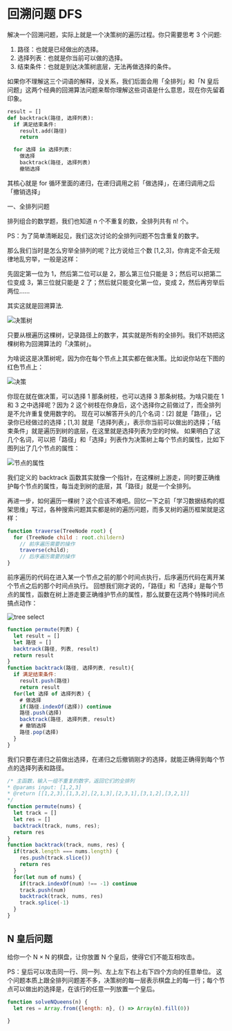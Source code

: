 # 回溯问题 DFS

解决一个回溯问题，实际上就是一个决策树的遍历过程。你只需要思考 3 个问题:

1. 路径：也就是已经做出的选择。
2. 选择列表：也就是你当前可以做的选择。
3. 结束条件：也就是到达决策树底层，无法再做选择的条件。

如果你不理解这三个词语的解释，没关系，我们后面会用「全排列」和「N 皇后问题」这两个经典的回溯算法问题来帮你理解这些词语是什么意思，现在你先留着印象。

```py
result = []
def backtrack(路径, 选择列表):
  if 满足结束条件:
    result.add(路径)
    return

  for 选择 in 选择列表:
    做选择
    backtrack(路径, 选择列表)
    撤销选择
```

其核心就是 for 循环里面的递归，在递归调用之前「做选择」，在递归调用之后「撤销选择」

一、全排列问题

排列组合的数学题，我们也知道 n 个不重复的数，全排列共有 n! 个。

PS：为了简单清晰起见，我们这次讨论的全排列问题不包含重复的数字。

那么我们当时是怎么穷举全排列的呢？比方说给三个数 [1,2,3]，你肯定不会无规律地乱穷举，一般是这样：

先固定第一位为 1，然后第二位可以是 2，那么第三位只能是 3；然后可以把第二位变成 3，第三位就只能是 2 了；然后就只能变化第一位，变成 2，然后再穷举后两位……

其实这就是回溯算法.

![决策树](https://gblobscdn.gitbook.com/assets%2F-LrtQOWSnDdXhp3kYN4k%2Fsync%2Fb847370747577e500942731dfbc3822c9e445e7b.jpg?alt=media)

只要从根遍历这棵树，记录路径上的数字，其实就是所有的全排列。我们不妨把这棵树称为回溯算法的「决策树」。

为啥说这是决策树呢，因为你在每个节点上其实都在做决策。比如说你站在下图的红色节点上：

![决策](https://gblobscdn.gitbook.com/assets%2F-LrtQOWSnDdXhp3kYN4k%2Fsync%2F2bca8736780b65bbdff30a69fb8e23c7964a1485.jpg?alt=media)

你现在就在做决策，可以选择 1 那条树枝，也可以选择 3 那条树枝。为啥只能在 1 和 3 之中选择呢？因为 2 这个树枝在你身后，这个选择你之前做过了，而全排列是不允许重复使用数字的。
现在可以解答开头的几个名词：[2] 就是「路径」，记录你已经做过的选择；[1,3] 就是「选择列表」，表示你当前可以做出的选择；「结束条件」就是遍历到树的底层，在这里就是选择列表为空的时候。
如果明白了这几个名词，可以把「路径」和「选择」列表作为决策树上每个节点的属性，比如下图列出了几个节点的属性：

![节点的属性](https://gblobscdn.gitbook.com/assets%2F-LrtQOWSnDdXhp3kYN4k%2Fsync%2Fb016864ae8dd85f027f4bc983eb8871baa4e68a7.jpg?alt=media)

我们定义的 backtrack 函数其实就像一个指针，在这棵树上游走，同时要正确维护每个节点的属性，每当走到树的底层，其「路径」就是一个全排列。

再进一步，如何遍历一棵树？这个应该不难吧。回忆一下之前「学习数据结构的框架思维」写过，各种搜索问题其实都是树的遍历问题，而多叉树的遍历框架就是这样：

```js
function traverse(TreeNode root) {
  for (TreeNode child : root.childern)
    // 前序遍历需要的操作
    traverse(child);
    // 后序遍历需要的操作
}
```

前序遍历的代码在进入某一个节点之前的那个时间点执行，后序遍历代码在离开某个节点之后的那个时间点执行。
回想我们刚才说的，「路径」和「选择」是每个节点的属性，函数在树上游走要正确维护节点的属性，那么就要在这两个特殊时间点搞点动作：

![tree select](https://gblobscdn.gitbook.com/assets%2F-LrtQOWSnDdXhp3kYN4k%2Fsync%2F727ed1ecd086bf28e5c0a22ddd20246839cd34ba.jpg?alt=media)

```js
function permute(列表) {
  let result = []
  let 路径 = []
  backtrack(路径, 列表, result)
  return result
}
function backtrack(路径, 选择列表, result){
  if 满足结束条件:
    result.push(路径)
    return result
  for(let 选择 of 选择列表) {
    # 做选择
    if(路径.indexOf(选择)) continue
    路径.push(选择)
    backtrack(路径, 选择列表, result)
    # 撤销选择
    路径.pop(选择)
  }
}
```

我们只要在递归之前做出选择，在递归之后撤销刚才的选择，就能正确得到每个节点的选择列表和路径。

```js
/* 主函数，输入一组不重复的数字，返回它们的全排列
* @params input: [1,2,3]
* @return [[1,2,3],[1,3,2],[2,1,3],[2,3,1],[3,1,2],[3,2,1]]
*/
function permute(nums) {
  let track = []
  let res = []
  backtrack(track, nums, res);
  return res
}
function backtrack(track, nums, res) {
  if(track.length === nums.length) {
    res.push(track.slice())
    return res
  }
  for(let num of nums) {
    if(track.indexOf(num) !== -1) continue
    track.push(num)
    backtrack(track, nums, res)
    track.splice(-1)
  }
}
```

## N 皇后问题

给你一个 N × N 的棋盘，让你放置 N 个皇后，使得它们不能互相攻击。

PS：皇后可以攻击同一行、同一列、左上左下右上右下四个方向的任意单位。
这个问题本质上跟全排列问题差不多，决策树的每一层表示棋盘上的每一行；每个节点可以做出的选择是，在该行的任意一列放置一个皇后。

```js
function solveNQueens(n) {
  let res = Array.from({length: n}, () => Array(n).fill(0))

}
```
